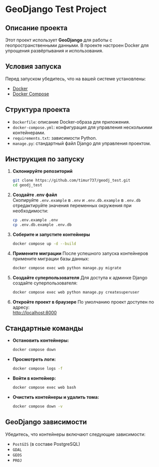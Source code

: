 # GeoDjango Test Project 

## Описание проекта
Этот проект использует **GeoDjango** для работы с геопространственными данными. В проекте настроен Docker для упрощения развёртывания и использования.

## Условия запуска
Перед запуском убедитесь, что на вашей системе установлены:
- [Docker](https://www.docker.com/)
- [Docker Compose](https://docs.docker.com/compose/)

## Структура проекта
- `Dockerfile`: описание Docker-образа для приложения.
- `docker-compose.yml`: конфигурация для управления несколькими контейнерами.
- `requirements.txt`: зависимости Python.
- `manage.py`: стандартный файл Django для управления проектом.

## Инструкция по запуску

1. **Склонируйте репозиторий**
   ```bash
   git clone https://github.com/timur737/geodj_test.git
   cd geodj_test
   ```

2. **Создайте .env файл**  
   Скопируйте `.env.example` в `.env` и `.env.db.example` в `.env.db` отредактируйте значения переменных окружения при необходимости:
   ```bash
   cp .env.example .env
   cp .env.db.example .env.db
   
   ```

3. **Соберите и запустите контейнеры**
   ```bash
   docker compose up -d --build
   ```

4. **Примените миграции**
   После успешного запуска контейнеров примените миграции базы данных:
   ```bash
   docker compose exec web python manage.py migrate
   ```

5. **Создайте суперпользователя**
   Для доступа к админке Django создайте суперпользователя:
   ```bash
   docker compose exec web python manage.py createsuperuser
   ```

6. **Откройте проект в браузере**
   По умолчанию проект доступен по адресу:  
   [http://localhost:8000](http://localhost:8000)

## Стандартные команды

- **Остановить контейнеры:**
  ```bash
  docker compose down
  ```

- **Просмотреть логи:**
  ```bash
  docker compose logs -f
  ```

- **Войти в контейнер:**
  ```bash
  docker compose exec web bash
  ```

- **Очистить контейнеры и удалить тома:**
  ```bash
  docker compose down -v
  ```

## GeoDjango зависимости
Убедитесь, что контейнеры включают следующие зависимости:
- `PostGIS` (в составе PostgreSQL)
- `GDAL`
- `GEOS`
- `PROJ`
